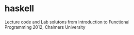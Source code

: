 haskell
=======

Lecture code and Lab solutons from Introduction to Functional Programming 2012, Chalmers University
